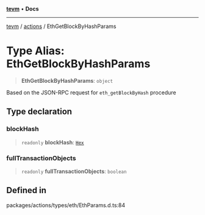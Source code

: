 [**tevm**](../../README.md) • **Docs**

***

[tevm](../../modules.md) / [actions](../README.md) / EthGetBlockByHashParams

# Type Alias: EthGetBlockByHashParams

> **EthGetBlockByHashParams**: `object`

Based on the JSON-RPC request for `eth_getBlockByHash` procedure

## Type declaration

### blockHash

> `readonly` **blockHash**: [`Hex`](Hex.md)

### fullTransactionObjects

> `readonly` **fullTransactionObjects**: `boolean`

## Defined in

packages/actions/types/eth/EthParams.d.ts:84
